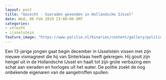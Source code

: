 ```yaml
---
layout: post
title: "Gezocht - Sieraden gevonden in Hollandsche IJssel"
date: Wed, 06 Feb 2019 23:00:00 GMT
categories: 
- utrecht 
- ijsselstein 
feature_image: "https://www.politie.nl/binaries/content/gallery/politie/gezocht/gestolen-gevonden/2019/februari/03-mn/ijsselstein-6-sieraden-2.jpg"
---
```


Een 13-jarige jongen gaat begin december in IJsselstein vissen met zijn nieuwe vismagneet die hij van Sinterklaas heeft gekregen. Hij gooit zijn hengel uit in de Hollandsche IJssel en haalt tot zijn grote verbazing een schat aan sieraden en horloges uit het water. De politie zoekt de nog onbekende eigenaren van de aangetroffen spullen.
